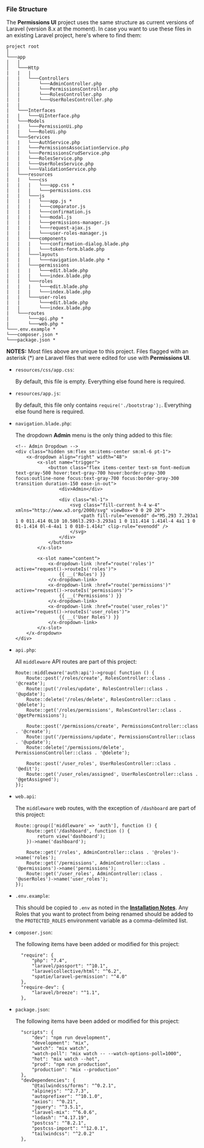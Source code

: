 ### File Structure

The **Permissions UI** project uses the same structure as current versions of Laravel (version 8.x at the moment).  In case you want to use these files in an existing Laravel project, here's where to find them:
```
project root
│   
└───app
│   │   
│   └───Http
|   |   |
|   |   └───Controllers
│   |       └───AdminController.php
│   |       └───PermissionsController.php
│   |       └───RolesController.php
|   |       └───UserRolesController.php
|   |       
|   └───Interfaces    
|   |   └───UiInterface.php
|   └───Models
|   |   └───PermissionUi.php
|   |   └───RoleUi.php
|   └───Services
|   |   └───AuthService.php
|   |   └───PermissionsAssociationService.php
|   |   └───PermissionsCrudService.php
|   |   └───RolesService.php
|   |   └───UserRolesService.php
|   |   └───ValidationService.php
|   └───resources
|   |   └───css
|   |   |   └───app.css *
|   |   |   └───permissions.css
|   |   └───js
|   |   |   └───app.js *
|   |   |   └───comparator.js
|   |   |   └───confirmation.js
|   |   |   └───modal.js
|   |   |   └───permissions-manager.js
|   |   |   └───request-ajax.js
|   |   |   └───user-roles-manager.js
|   |   └───components
|   |   |   └───confirmation-dialog.blade.php
|   |   |   └───token-form.blade.php
|   |   └───layouts
|   |   |   └───navigation.blade.php *
|   |   └───permissions
|   |   |   └───edit.blade.php
|   |   |   └───index.blade.php
|   |   └───roles
|   |   |   └───edit.blade.php
|   |   |   └───index.blade.php
|   |   └───user-roles
|   |       └───edit.blade.php
|   |       └───index.blade.php
|   └───routes
|       └───api.php * 
|       └───web.php * 
└───.env.example *
└───composer.json *
└───package.json *
```
**NOTES:** Most files above are unique to this project. Files flagged with an asterisk (*) are Laravel files that were edited for use with **Permissions UI**.

- `resources/css/app.css`:

    By default, this file is empty.  Everything else found here is required.
    
- `resources/app.js`:

    By default, this file only contains `require('./bootstrap');`.  Everything else found here is required.
    
- `navigation.blade.php`:

    The dropdown **Admin** menu is the only thing added to this file:
    ```
    <!-- Admin Dropdown -->
    <div class="hidden sm:flex sm:items-center sm:ml-6 pt-1">
        <x-dropdown align="right" width="48">
            <x-slot name="trigger">
                <button class="flex items-center text-sm font-medium text-gray-500 hover:text-gray-700 hover:border-gray-300 focus:outline-none focus:text-gray-700 focus:border-gray-300 transition duration-150 ease-in-out">
                    <div>Admin</div>
    
                    <div class="ml-1">
                        <svg class="fill-current h-4 w-4" xmlns="http://www.w3.org/2000/svg" viewBox="0 0 20 20">
                            <path fill-rule="evenodd" d="M5.293 7.293a1 1 0 011.414 0L10 10.586l3.293-3.293a1 1 0 111.414 1.414l-4 4a1 1 0 01-1.414 0l-4-4a1 1 0 010-1.414z" clip-rule="evenodd" />
                        </svg>
                    </div>
                </button>
            </x-slot>
    
            <x-slot name="content">
                <x-dropdown-link :href="route('roles')" active="request()->routeIs('roles')">
                    {{ __('Roles') }}
                </x-dropdown-link>
                <x-dropdown-link :href="route('permissions')" active="request()->routeIs('permissions')">
                    {{ __('Permissions') }}
                </x-dropdown-link>
                <x-dropdown-link :href="route('user_roles')" active="request()->routeIs('user_roles')">
                    {{ __('User Roles') }}
                </x-dropdown-link>
            </x-slot>
        </x-dropdown>
    </div>
    ```
- `api.php`:

    All `middleware` API routes are part of this project:

    ```
    Route::middleware('auth:api')->group( function () {
        Route::post('/roles/create', RolesController::class . '@create');
        Route::put('/roles/update', RolesController::class . '@update');
        Route::delete('/roles/delete', RolesController::class . '@delete');
        Route::get('/roles/permissions', RolesController::class . '@getPermissions');
    
        Route::post('/permissions/create', PermissionsController::class . '@create');
        Route::put('/permissions/update', PermissionsController::class . '@update');
        Route::delete('/permissions/delete', PermissionsController::class . '@delete');
    
        Route::post('/user_roles', UserRolesController::class . '@edit');
        Route::get('/user_roles/assigned', UserRolesController::class . '@getAssigned');
    });
    
    ```
- `web.api`:

    The `middleware` web routes, with the exception of `/dashboard` are part of this project:

    ```
    Route::group(['middleware' => 'auth'], function () {
        Route::get('/dashboard', function () {
            return view('dashboard');
        })->name('dashboard');
    
        Route::get('/roles', AdminController::class . '@roles')->name('roles');
        Route::get('/permissions', AdminController::class . '@permissions')->name('permissions');
        Route::get('/user_roles', AdminController::class . '@userRoles')->name('user_roles');
    });
    ```
- `.env.example`:

    This should be copied to `.env` as noted in the [**Installation Notes**](installation.md).  Any Roles that you want to protect from being renamed should be added to the `PROTECTED_ROLES` environment variable as a comma-delimited list.

- `composer.json`:

    The following items have been added or modified for this project:
    ```
      "require": {
          "php": "7.4",
          "laravel/passport": "^10.1",
          "laravelcollective/html": "^6.2",
          "spatie/laravel-permission": "^4.0"
      },
      "require-dev": {
          "laravel/breeze": "^1.1",
      },

    ```
- `package.json`:

    The following items have been added or modified for this project:
    ```
      "scripts": {
          "dev": "npm run development",
          "development": "mix",
          "watch": "mix watch",
          "watch-poll": "mix watch -- --watch-options-poll=1000",
          "hot": "mix watch --hot",
          "prod": "npm run production",
          "production": "mix --production"
      },
      "devDependencies": {
          "@tailwindcss/forms": "^0.2.1",
          "alpinejs": "^2.7.3",
          "autoprefixer": "^10.1.0",
          "axios": "^0.21",
          "jquery": "^3.5.1",
          "laravel-mix": "^6.0.6",
          "lodash": "^4.17.19",
          "postcss": "^8.2.1",
          "postcss-import": "^12.0.1",
          "tailwindcss": "^2.0.2"
      },
    ```
